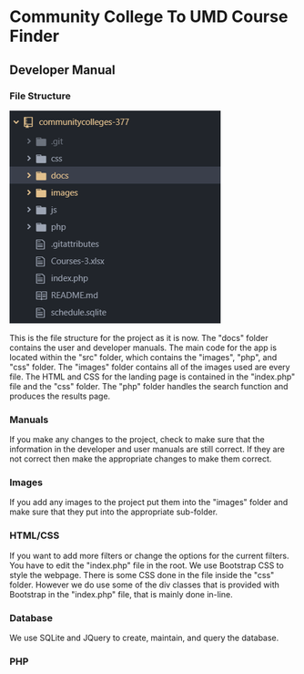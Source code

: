 # Community College To UMD Course Finder
## Developer Manual

### File Structure

![](/images/developer_manual/file_structure.png)

This is the file structure for the project as it is now. The "docs" folder contains the user and developer manuals. The main code for the app is located within the "src" folder, which contains the "images", "php", and "css" folder. The "images" folder contains all of the images used are every file. The HTML and CSS for the landing page is contained in the "index.php" file and the "css" folder. The "php" folder handles the search function and produces the results page.

### Manuals

If you make any changes to the project, check to make sure that the information in the developer and user manuals are still correct. If they are not correct then make the appropriate changes to make them correct.

### Images

If you add any images to the project put them into the "images" folder and make sure that they put into the appropriate sub-folder.  

###  HTML/CSS

If you want to add more filters or change the options for the current filters. You have to edit the "index.php" file in the root. We use Bootstrap CSS to style the webpage. There is some CSS done in the file inside the "css" folder. However we do use some of the div classes that is provided with Bootstrap in the "index.php" file, that is mainly done in-line.

### Database

We use SQLite and JQuery to create, maintain, and query the database.


### PHP
